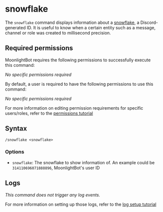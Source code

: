 # snowflake

The `snowflake` command displays information about a [snowflake](https://discord.com/developers/docs/reference#snowflakes), a Discord-generated ID. It is useful to know when a certain entity such as a message, channel or role was created to millisecond precision.

## Required permissions

MoonlightBot requires the following permissions to successfully execute this command:

_No specific permissions required_

By default, a user is required to have the following permissions to use this command:

_No specific permissions required_

For more information on editing permission requirements for specific users/roles, refer to the [permissions tutorial](../get-started/permission-tutorial.md)

## Syntax

```
/snowflake <snowflake>
```

### Options

* `snowflake`: The snowflake to show information of. An example could be `314110696071888896`, MoonlightBot's user ID

## Logs

_This command does not trigger any log events._

For more information on setting up those logs, refer to the [log setup tutorial](../#logging)
